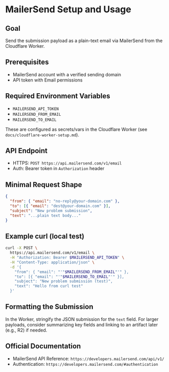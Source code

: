 # MailerSend Setup and Usage

## Goal
Send the submission payload as a plain-text email via MailerSend from the Cloudflare Worker.

## Prerequisites
- MailerSend account with a verified sending domain
- API token with Email permissions

## Required Environment Variables
- `MAILERSEND_API_TOKEN`
- `MAILERSEND_FROM_EMAIL`
- `MAILERSEND_TO_EMAIL`

These are configured as secrets/vars in the Cloudflare Worker (see `docs/cloudflare-worker-setup.md`).

## API Endpoint
- HTTPS: `POST https://api.mailersend.com/v1/email`
- Auth: Bearer token in `Authorization` header

## Minimal Request Shape
```json
{
  "from": { "email": "no-reply@your-domain.com" },
  "to": [{ "email": "dest@your-domain.com" }],
  "subject": "New problem submission",
  "text": "...plain text body..."
}
```

## Example curl (local test)
```bash
curl -X POST \
  https://api.mailersend.com/v1/email \
  -H "Authorization: Bearer $MAILERSEND_API_TOKEN" \
  -H "Content-Type: application/json" \
  -d '{
    "from": { "email": "'"$MAILERSEND_FROM_EMAIL"'" },
    "to": [{ "email": "'"$MAILERSEND_TO_EMAIL"'" }],
    "subject": "New problem submission (test)",
    "text": "Hello from curl test"
  }'
```

## Formatting the Submission
In the Worker, stringify the JSON submission for the `text` field. For larger payloads, consider summarizing key fields and linking to an artifact later (e.g., R2) if needed.

## Official Documentation
- MailerSend API Reference: `https://developers.mailersend.com/api/v1/`
- Authentication: `https://developers.mailersend.com/#authentication`

